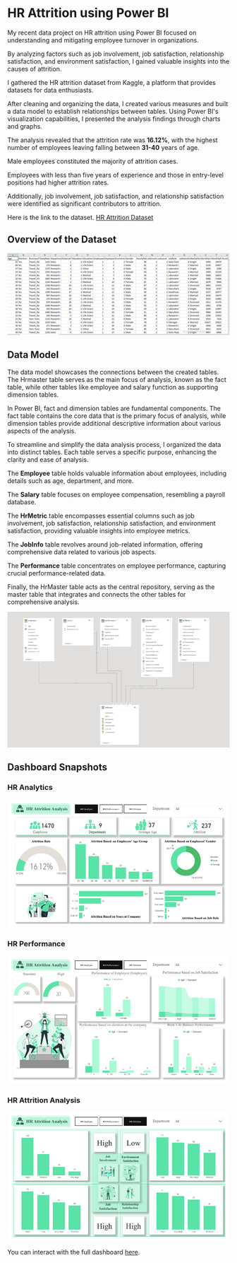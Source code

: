 # HR Attrition using Power BI

My recent data project on HR attrition using Power BI focused on understanding and mitigating employee turnover in organizations. 

By analyzing factors such as job involvement, job satisfaction, relationship satisfaction, and environment satisfaction, I gained valuable insights into the causes of attrition.

I gathered the HR attrition dataset from Kaggle, a platform that provides datasets for data enthusiasts. 

After cleaning and organizing the data, I created various measures and built a data model to establish relationships between tables. Using Power BI's visualization capabilities, I presented the analysis findings through charts and graphs.

The analysis revealed that the attrition rate was **16.12%**, with the highest number of employees leaving falling between **31-40** years of age. 

Male employees constituted the majority of attrition cases. 

Employees with less than five years of experience and those in entry-level positions had higher attrition rates. 

Additionally, job involvement, job satisfaction, and relationship satisfaction were identified as significant contributors to attrition.


Here is the link to the dataset. [HR Attrition Dataset](https://www.kaggle.com/datasets/pavansubhasht/ibm-hr-analytics-attrition-dataset)


## Overview of the Dataset
![Data Overview](https://github.com/thelukmonkazeem/hrAttrition/blob/main/Data%20Overview.PNG)


## Data Model
The data model showcases the connections between the created tables. The Hrmaster table serves as the main focus of analysis, known as the fact table, while other tables like employee and salary function as supporting dimension tables.

In Power BI, fact and dimension tables are fundamental components. The fact table contains the core data that is the primary focus of analysis, while dimension tables provide additional descriptive information about various aspects of the analysis.


To streamline and simplify the data analysis process, I organized the data into distinct tables. Each table serves a specific purpose, enhancing the clarity and ease of analysis.

The **Employee** table holds valuable information about employees, including details such as age, department, and more.

The **Salary** table focuses on employee compensation, resembling a payroll database.

The **HrMetric** table encompasses essential columns such as job involvement, job satisfaction, relationship satisfaction, and environment satisfaction, providing valuable insights into employee metrics.

The **JobInfo** table revolves around job-related information, offering comprehensive data related to various job aspects.

The **Performance** table concentrates on employee performance, capturing crucial performance-related data.

Finally, the HrMaster table acts as the central repository, serving as the master table that integrates and connects the other tables for comprehensive analysis.

![Data Model](https://github.com/thelukmonkazeem/hrAttrition/blob/main/DataModel.PNG)


## Dashboard Snapshots
### HR Analytics
![HR Analytics](https://github.com/thelukmonkazeem/hrAttrition/blob/main/1.jpg)

### HR Performance
![HR Performance](https://github.com/thelukmonkazeem/hrAttrition/blob/main/2.jpg)

### HR Attrition Analysis
![HR Attrition Analysis](https://github.com/thelukmonkazeem/hrAttrition/blob/main/3.jpg)

You can interact with the full dashboard [here](https://app.powerbi.com/view?r=eyJrIjoiMDU0YmY2ZDUtYTc5ZS00ODFlLWJmY2UtZDU0NjViMWJkMDE4IiwidCI6IjcxNDg1YWRiLTNkOTktNDg0OS05MjFhLTlhZWQ5MTJkNWYzZSJ9).
